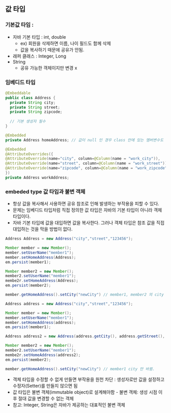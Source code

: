 ## 값 타입 

### 기본값 타임 : 
- 자바 기본 타입 : int, double
  - ex) 회원을 삭제하면 이름, 나이 필드도 함께 삭제
  - 값을 복사하기 때문에 공유가 안됨.
- 래퍼 클래스 : Integer, Long
- String 
  - 공유 가능한 객체이지만 변경 x 


### 임베디드 타입
```java
@Embeddable
public class Address {
  private String city;
  private String street;
  private String zipcode;
  
  // 기본 생성자 필수
}
```
```java
@Embedded
private Address homeAddress; // 값이 null 인 경우 class 안에 있는 멤버변수도 모두 null

@Embedded
@AttributeOverrides({
@AttributeOverride(name="city", column=@Column(name = "work_city")),
@AttributeOverride(name="street", column=@Column(name = "work_street")),
@AttributeOverride(name="zipcode", column=@Column(name = "work_zipcode")),
})
private Address workAddress;
```


### embeded type 값 타입과 불변 객체
- 항상 값을 복사해서 사용하면 공유 참조로 인해 발생하는 부작용을 피할 수 있다. 
- 문제는 임베디드 타입처럼 직접 정의한 값 타입은 자바의 기본 타입이 아니라 객체 타입이다.
- 자바 기본 타입에 값을 대입하면 값을 복사한다. 그러나 객체 타입은 참조 값을 직접 대입하는 것을 막을 방법이 없다. 


```java
Address Address = new Address("city","street","123456");

Member member = new Member();
member.setUserName("member1");
member.setHomeAddress(Address);
em.persist(member1);

Member member2 = new Member();
member2.setUserName("member1");
membe2r.setHomeAddress(Address);
em.persist(member2);

member.getHomeAddress().setCity("newCity") // member1, member2 의 city 둘다 바뀜 !!! 주의!!!
```
```java
Address address = new Address("city","street","123456");

Member member = new Member();
member.setUserName("member1");
member.setHomeAddress(address);
em.persist(member1);

Address address2 = new Address(address.getCity(), address.getStreet(), address.getCity()); // 복사해서 사용 해야함

Member member2 = new Member();
member2.setUserName("member1");
membe2r.setHomeAddress(address2);
em.persist(member2);

member.getHomeAddress().setCity("newCity") // member1 city 만 바뀜.
```
- 객체 타입을 수정할 수 없게 만들면 부작용을 원천 차단 : 생성자로만 값을 설정하고 수정자(Setter)를 만들지 않으면 됨
- 값 타입은 불변 객체(immutable object)로 설계해야함 - 불변 객체: 생성 시점 이후 절대 값을 변경할 수 없는 객체
- 참고: Integer, String은 자바가 제공하는 대표적인 불변 객체

